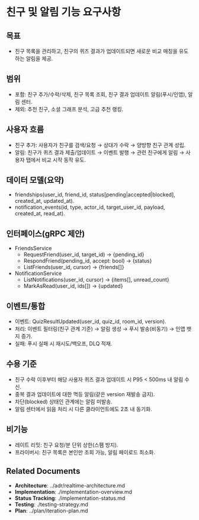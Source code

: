 # 친구 및 알림 기능 요구사항

## 목표
- 친구 목록을 관리하고, 친구의 퀴즈 결과가 업데이트되면 새로운 비교 매칭을 유도하는 알림을 제공.

## 범위
- 포함: 친구 추가/수락/삭제, 친구 목록 조회, 친구 결과 업데이트 알림(푸시/인앱), 알림 센터.
- 제외: 추천 친구, 소셜 그래프 분석, 고급 추천 랭킹.

## 사용자 흐름
- 친구 추가: 사용자가 친구를 검색/요청 → 상대가 수락 → 양방향 친구 관계 성립.
- 알림: 친구가 퀴즈 결과 제출/업데이트 → 이벤트 발행 → 관련 친구에게 알림 → 사용자 탭에서 비교 시작 동작 유도.

## 데이터 모델(요약)
- friendships(user_id, friend_id, status[pending|accepted|blocked], created_at, updated_at).
- notification_events(id, type, actor_id, target_user_id, payload, created_at, read_at).

## 인터페이스(gRPC 제안)
- FriendsService
  - RequestFriend(user_id, target_id) → {pending_id}
  - RespondFriend(pending_id, accept: bool) → {status}
  - ListFriends(user_id, cursor) → {friends[]}
- NotificationService
  - ListNotifications(user_id, cursor) → {items[], unread_count}
  - MarkAsRead(user_id, ids[]) → {updated}

## 이벤트/통합
- 이벤트: QuizResultUpdated(user_id, quiz_id, room_id, version).
- 처리: 이벤트 필터링(친구 관계 기준) → 알림 생성 → 푸시 발송(비동기) → 인앱 뱃지 증가.
- 실패: 푸시 실패 시 재시도/백오프, DLQ 적재.

## 수용 기준
- 친구 수락 이후부터 해당 사용자 퀴즈 결과 업데이트 시 P95 < 500ms 내 알림 수신.
- 중복 결과 업데이트에 대한 멱등 알림(같은 version 재발송 금지).
- 차단(blocked) 상태인 관계에는 알림 미발송.
- 알림 센터에서 읽음 처리 시 다른 클라이언트에도 2초 내 동기화.

## 비기능
- 레이트 리밋: 친구 요청/분 단위 상한(스팸 방지).
- 프라이버시: 친구 목록은 본인만 조회 가능, 알림 페이로드 최소화.

## Related Documents
- **Architecture**: ../adr/realtime-architecture.md
- **Implementation**: ./implementation-overview.md
- **Status Tracking**: ./implementation-status.md
- **Testing**: ./testing-strategy.md
- **Plan**: ../plan/iteration-plan.md
